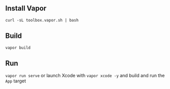 ## Install Vapor
`curl -sL toolbox.vapor.sh | bash`
## Build
`vapor build`
## Run
`vapor run serve` or launch Xcode with `vapor xcode -y` and build and run the `App` target
